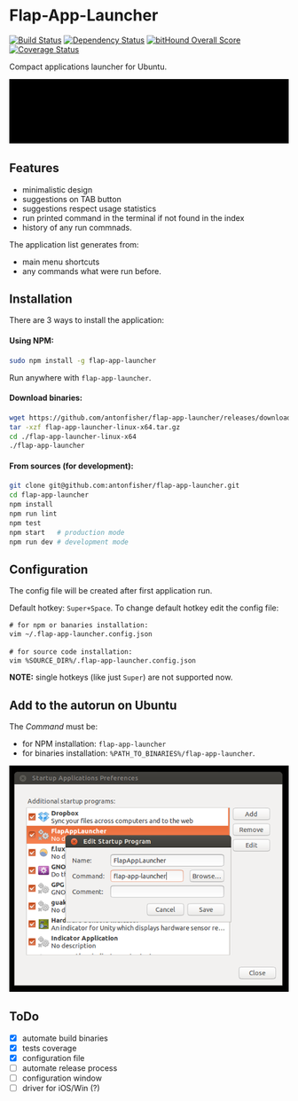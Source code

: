 # Flap-App-Launcher

[![Build Status](https://travis-ci.org/antonfisher/flap-app-launcher.svg?branch=master)](https://travis-ci.org/antonfisher/flap-app-launcher)
[![Dependency Status](https://dependencyci.com/github/antonfisher/flap-app-launcher/badge)](https://dependencyci.com/github/antonfisher/flap-app-launcher)
[![bitHound Overall Score](https://www.bithound.io/github/antonfisher/flap-app-launcher/badges/score.svg)](https://www.bithound.io/github/antonfisher/flap-app-launcher)
[![Coverage Status](https://coveralls.io/repos/github/antonfisher/flap-app-launcher/badge.svg?branch=master)](https://coveralls.io/github/antonfisher/flap-app-launcher?branch=master)

Compact applications launcher for Ubuntu.

![Main view](https://raw.githubusercontent.com/antonfisher/flap-app-launcher/docs/images/flap-app-launcher-demo-v1.gif)

## Features
- minimalistic design
- suggestions on TAB button
- suggestions respect usage statistics
- run printed command in the terminal if not found in the index
- history of any run commnads.

The application list generates from:
- main menu shortcuts
- any commands what were run before.

## Installation

There are 3 ways to install the application:

#### Using NPM:
```bash
sudo npm install -g flap-app-launcher
```
Run anywhere with `flap-app-launcher`.

#### Download binaries:
```bash
wget https://github.com/antonfisher/flap-app-launcher/releases/download/v1.0.4/flap-app-launcher-linux-x64-v1.0.4.tar.gz
tar -xzf flap-app-launcher-linux-x64.tar.gz
cd ./flap-app-launcher-linux-x64
./flap-app-launcher
```

#### From sources (for development):
```bash
git clone git@github.com:antonfisher/flap-app-launcher.git
cd flap-app-launcher
npm install
npm run lint
npm test
npm start   # production mode
npm run dev # development mode
```

## Configuration

The config file will be created after first application run.

Default hotkey: `Super+Space`.
To change default hotkey edit the config file:
```
# for npm or banaries installation:
vim ~/.flap-app-launcher.config.json

# for source code installation:
vim %SOURCE_DIR%/.flap-app-launcher.config.json
```
__NOTE:__ single hotkeys (like just `Super`) are not supported now.

## Add to the autorun on Ubuntu

The _Command_ must be:
- for NPM installation: `flap-app-launcher`
- for binaries installation: `%PATH_TO_BINARIES%/flap-app-launcher`.

![Main view](https://raw.githubusercontent.com/antonfisher/flap-app-launcher/docs/images/autorun-ubuntu-v2.png)

## ToDo
- [x] automate build binaries
- [x] tests coverage
- [x] configuration file
- [ ] automate release process
- [ ] configuration window
- [ ] driver for iOS/Win (?)
